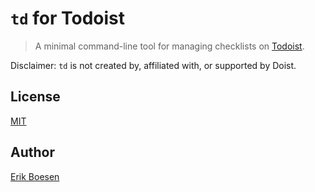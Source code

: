 # `td` for Todoist
> A minimal command-line tool for managing checklists on [Todoist](https://todoist.com).

Disclaimer: `td` is not created by, affiliated with, or supported by Doist.

## License
[MIT](LICENSE)

## Author
[Erik Boesen](https://github.com/ErikBoesen)
